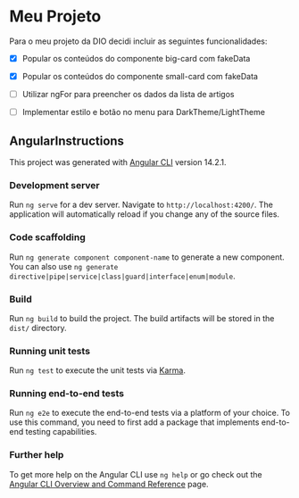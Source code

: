 # Meu Projeto

Para o meu projeto da DIO decidi incluir as seguintes funcionalidades:
- [x] Popular os conteúdos do componente big-card com fakeData
- [x] Popular os conteúdos do componente small-card com fakeData
- [ ] Utilizar ngFor para preencher os dados da lista de artigos
- [ ] Implementar estilo e botão no menu para DarkTheme/LightTheme




## AngularInstructions

This project was generated with [Angular CLI](https://github.com/angular/angular-cli) version 14.2.1.

### Development server

Run `ng serve` for a dev server. Navigate to `http://localhost:4200/`. The application will automatically reload if you change any of the source files.

### Code scaffolding

Run `ng generate component component-name` to generate a new component. You can also use `ng generate directive|pipe|service|class|guard|interface|enum|module`.

### Build

Run `ng build` to build the project. The build artifacts will be stored in the `dist/` directory.

### Running unit tests

Run `ng test` to execute the unit tests via [Karma](https://karma-runner.github.io).

### Running end-to-end tests

Run `ng e2e` to execute the end-to-end tests via a platform of your choice. To use this command, you need to first add a package that implements end-to-end testing capabilities.

### Further help

To get more help on the Angular CLI use `ng help` or go check out the [Angular CLI Overview and Command Reference](https://angular.io/cli) page.
